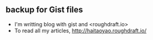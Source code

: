 backup for Gist files
-----------------
* I'm writting blog with gist and <roughdraft.io>
* To read all my articles, <http://haitaoyao.roughdraft.io/>